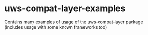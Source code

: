 # uws-compat-layer-examples
Contains many examples of usage of the uws-compat-layer package (includes usage with some known frameworks too)
